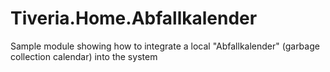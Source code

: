 # Tiveria.Home.Abfallkalender
 Sample module showing how to integrate a local "Abfallkalender" (garbage collection calendar) into the system
